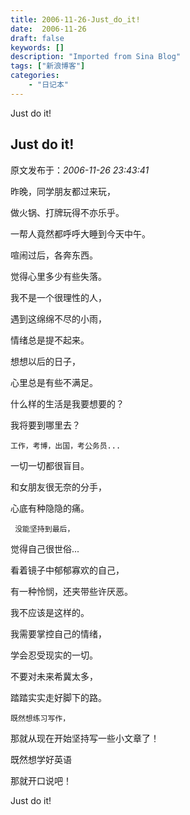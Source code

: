 ```yaml
---
title: 2006-11-26-Just_do_it!
date:  2006-11-26
draft: false
keywords: []
description: "Imported from Sina Blog"
tags: ["新浪博客"]
categories: 
    - "日记本"
---
```

Just do it!
## Just do it!

 原文发布于：*2006-11-26 23:43:41*

  昨晚，同学朋友都过来玩，

做火锅、打牌玩得不亦乐乎。

一帮人竟然都呼呼大睡到今天中午。

   喧闹过后，各奔东西。

觉得心里多少有些失落。

   我不是一个很理性的人，

遇到这绵绵不尽的小雨，

   情绪总是提不起来。

 

   想想以后的日子，

心里总是有些不满足。

   什么样的生活是我要想要的？

我将要到哪里去？

  

    工作，考博，出国，考公务员...

一切一切都很盲目。

   和女朋友很无奈的分手，

心底有种隐隐的痛。

     没能坚持到最后，

觉得自己很世俗...

   

   看着镜子中郁郁寡欢的自己，

有一种怜悯，还夹带些许厌恶。

   我不应该是这样的。

 

   我需要掌控自己的情绪，

学会忍受现实的一切。

   不要对未来希冀太多，

 踏踏实实走好脚下的路。

 

    既然想练习写作，

那就从现在开始坚持写一些小文章了！

 

   既然想学好英语

那就开口说吧！

  

  Just do it!

   

    

 

 

  


